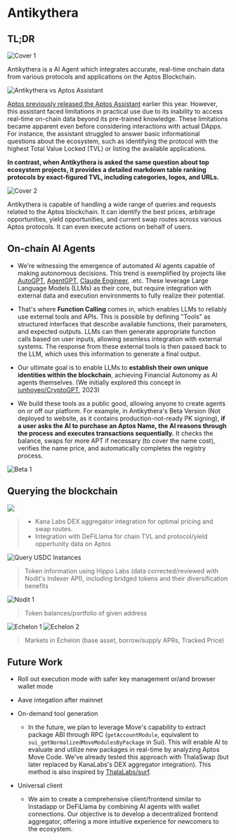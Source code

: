 # Antikythera

## TL;DR

![Cover 1](https://github.com/0xinevitable/antikythera/raw/main/.github/assets/cover-1.png)

Antikythera is a AI Agent which integrates accurate, real-time onchain data from various protocols and applications on the Aptos Blockchain.

![Antikythera vs Aptos Assistant](https://github.com/0xinevitable/antikythera/raw/main/.github/assets/vs-aptos-assistant.jpg?v=3)

[Aptos previously released the Aptos Assistant](https://x.com/Aptos/status/1745869626117079340) earlier this year. However, this assistant faced limitations in practical use due to its inability to access real-time on-chain data beyond its pre-trained knowledge. These limitations became apparent even before considering interactions with actual DApps. For instance, the assistant struggled to answer basic informational questions about the ecosystem, such as identifying the protocol with the highest Total Value Locked (TVL) or listing the available applications.

**In contrast, when Antikythera is asked the same question about top ecosystem projects, it provides a detailed markdown table ranking protocols by exact-figured TVL, including categories, logos, and URLs.**

![Cover 2](https://github.com/0xinevitable/antikythera/raw/main/.github/assets/cover-2.png)

Antikythera is capable of handling a wide range of queries and requests related to the Aptos blockchain. It can identify the best prices, arbitrage opportunities, yield opportunities, and current swap routes across various Aptos protocols. It can even execute actions on behalf of users.

## On-chain AI Agents

- We're witnessing the emergence of automated AI agents capable of making autonomous decisions. This trend is exemplified by projects like [AutoGPT](https://github.com/Significant-Gravitas/AutoGPT), [AgentGPT](https://github.com/reworkd/AgentGPT), [Claude Engineer](https://github.com/Doriandarko/claude-engineer), .etc. These leverage Large Language Models (LLMs) as their core, but require integration with external data and execution environments to fully realize their potential.

- That's where **Function Calling** comes in, which enables LLMs to reliably use external tools and APIs. This is possible by defining "Tools" as structured interfaces that describe available functions, their parameters, and expected outputs. LLMs can then generate appropriate function calls based on user inputs, allowing seamless integration with external systems. The response from these external tools is then passed back to the LLM, which uses this information to generate a final output.

- Our ultimate goal is to enable LLMs to **establish their own unique identities within the blockchain**, achieving Financial Autonomy as AI agents themselves. (We initially explored this concept in [junhoyeo/CryptoGPT](https://github.com/junhoyeo/CryptoGPT), 2023)

- We build these tools as a public good, allowing anyone to create agents on or off our platform. For example, in Antikythera's Beta Version (Not deployed to website, as it contains production-not-ready PK signing), **if a user asks the AI to purchase an Aptos Name, the AI reasons through the process and executes transactions sequentially.** It checks the balance, swaps for more APT if necessary (to cover the name cost), verifies the name price, and automatically completes the registry process.

![Beta 1](https://github.com/0xinevitable/antikythera/raw/main/.github/assets/beta-1.jpg?v=2)

## Querying the blockchain

![](https://www.youtube.com/watch?v=v8GP_REJM4w)

> - Kana Labs DEX aggregator integration for optimal pricing and swap routes.
> - Integration with DeFiLlama for chain TVL and protocol/yield oppertunity data on Aptos

![Query USDC Instances](https://github.com/0xinevitable/antikythera/raw/main/.github/assets/usdc-instances.png)

> Token information using Hippo Labs (data corrected/reviewed with Nodit's Indexer API), including bridged tokens and their diversification benefits

![Nodit 1](https://github.com/0xinevitable/antikythera/raw/main/.github/assets/nodit-1.jpg)

> Token balances/portfolio of given address

![Echelon 1](https://github.com/0xinevitable/antikythera/raw/main/.github/assets/echelon-1.jpg?v=2)
![Echelon 2](https://github.com/0xinevitable/antikythera/raw/main/.github/assets/echelon-2.jpg?v=2)

> Markets in Echelon (base asset, borrow/supply APRs, Tracked Price)

## Future Work

- Roll out execution mode with safer key management or/and browser wallet mode
- Aave integation after mainnet

- On-demand tool generation

  - In the future, we plan to leverage Move's capability to extract package ABI through RPC (`getAccountModule`, equivalent to `sui_getNormalizedMoveModulesByPackage` in Sui). This will enable AI to evaluate and utilize new packages in real-time by analyzing Aptos Move Code. We've already tested this approach with ThalaSwap (but later replaced by KanaLabs's DEX aggregator integration). This method is also inspired by [ThalaLabs/surf](https://github.com/ThalaLabs/surf).

- Universal client
  - We aim to create a comprehensive client/frontend similar to Instadapp or DeFiLlama by combining AI agents with wallet connections. Our objective is to develop a decentralized frontend aggregator, offering a more intuitive experience for newcomers to the ecosystem.
